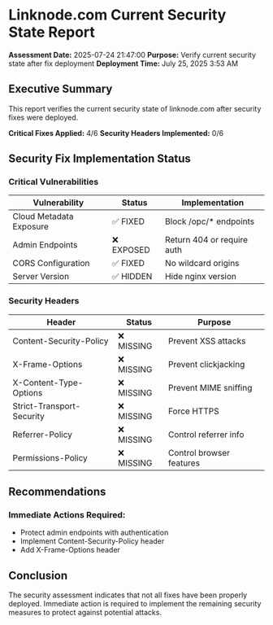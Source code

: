# Linknode.com Current Security State Report

**Assessment Date:** 2025-07-24 21:47:00
**Purpose:** Verify current security state after fix deployment
**Deployment Time:** July 25, 2025 3:53 AM

## Executive Summary

This report verifies the current security state of linknode.com after security fixes were deployed.

**Critical Fixes Applied:** 4/6
**Security Headers Implemented:** 0/6

## Security Fix Implementation Status

### Critical Vulnerabilities

| Vulnerability | Status | Implementation |
|--------------|---------|----------------|
| Cloud Metadata Exposure | ✅ FIXED | Block /opc/* endpoints |
| Admin Endpoints | ❌ EXPOSED | Return 404 or require auth |
| CORS Configuration | ✅ FIXED | No wildcard origins |
| Server Version | ✅ HIDDEN | Hide nginx version |

### Security Headers

| Header | Status | Purpose |
|--------|---------|----------|
| Content-Security-Policy | ❌ MISSING | Prevent XSS attacks |
| X-Frame-Options | ❌ MISSING | Prevent clickjacking |
| X-Content-Type-Options | ❌ MISSING | Prevent MIME sniffing |
| Strict-Transport-Security | ❌ MISSING | Force HTTPS |
| Referrer-Policy | ❌ MISSING | Control referrer info |
| Permissions-Policy | ❌ MISSING | Control browser features |

## Recommendations

### Immediate Actions Required:

- Protect admin endpoints with authentication
- Implement Content-Security-Policy header
- Add X-Frame-Options header

## Conclusion

The security assessment indicates that not all fixes have been properly deployed. Immediate action is required to implement the remaining security measures to protect against potential attacks.
